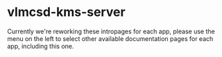 # vlmcsd-kms-server

Currently we're reworking these intropages for each app, please use the menu on the left to select other available documentation pages for each app, including this one.
